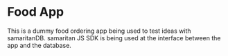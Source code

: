 # Food App
This is a dummy food ordering app being used to test ideas with samaritanDB. samaritan JS SDK is being used at the interface between the
 app and the database.

